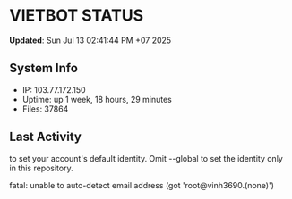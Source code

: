 # VIETBOT STATUS
**Updated**: Sun Jul 13 02:41:44 PM +07 2025

## System Info
- IP: 103.77.172.150
- Uptime: up 1 week, 18 hours, 29 minutes
- Files: 37864

## Last Activity

to set your account's default identity.
Omit --global to set the identity only in this repository.

fatal: unable to auto-detect email address (got 'root@vinh3690.(none)')
